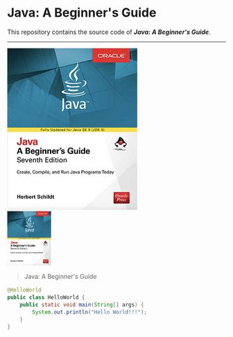 # Java: A Beginner's Guide
This repository contains the source code of ___Java: A Beginner's Guide___.

<hr style="color: deepskyblue">

![java_a-beginners-guide](https://github.com/chioio/java_a-beginners-guide-code/blob/master//images/java_a-beginners-guide.png)  
<img width="20%" height="20%" src="https://github.com/chioio/java_a-beginners-guide-code/blob/master//images/java_a-beginners-guide.png">  
> Java: A Beginner's Guide  

```java
@HelloWorld
public class HelloWorld {
    public static void main(String[] args) {
        System.out.println("Hello World!!!");
    }
}
```




